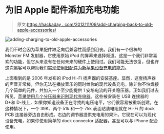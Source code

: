 # 为旧 Apple 配件添加充电功能

> 原文:[https://hackaday . com/2012/11/09/add-charging-back-to-old-apple-accessories/](https://hackaday.com/2012/11/09/adding-charging-back-to-old-apple-accessories/)

![](../Images/cc334f4087e29720f6bad86b0f36a988.png "adding-charging-to-old-apple-accessories")

我们不时会因为苹果配件缺乏向后兼容性而感到沮丧。我们有一个很棒的 Monster FM 发射器，它使用原始 iPod 的屏幕来选择频道。这是一个我们非常喜欢的功能，但它从来没有在任何未来的硬件上使用过。我们可能无法恢复，但也许这次黑客可以帮助我们[实现使用旧配件为新苹果设备充电的能力](http://blog.maclabor.de/post/35286908784/dust-your-ipod-hi-fi)。

上面看到的是 2006 年发布的 iPod Hi-Fi 扬声器的安装基座。显然，这套扬声器的声音非常棒，但你无法在播放音乐的同时给你的现代设备充电。除非你不怕焊接几个简单的元件，并加入一个至少能提供 1 安培电流的开关稳压器。正如我们过去所见，[苹果使用几个分压器来识别现代充电器](http://hackaday.com/2010/08/03/reverse-engineering-apples-recharging-scheme/)。这些被安装在 USB 连接器的 D+和 D-线上，如果你知道设备正在寻找的电压电平，它们很容易被重新创建。在这种情况下，一个 39K、两个 51k 和一个 75k 表面贴装电阻就在 Hi-Fi 的 dock PCB 连接器旁边自由形成。右边的调节器提供充电用的果汁。它现在可以为现代设备充电，如果你使用简单的 dock connector 适配器，甚至可以与 iPhone 配合使用。